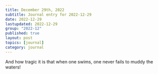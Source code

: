 ```yaml
---
title: December 29th, 2022
subtitle: Journal entry for 2022-12-29
date: 2022-12-29
lastupdated: 2022-12-29
group: "2022-12"
published: true
layout: post
topics: [journal]
category: journal
---
```


And how tragic it is that when one swims, one never fails to muddy the waters!
